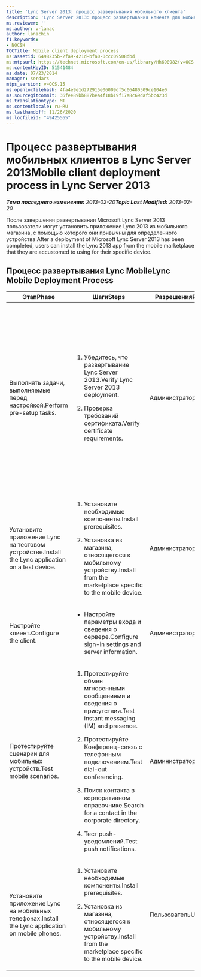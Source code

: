 ```yaml
---
title: 'Lync Server 2013: процесс развертывания мобильного клиента'
description: 'Lync Server 2013: процесс развертывания клиента для мобильных устройств.'
ms.reviewer: ''
ms.author: v-lanac
author: lanachin
f1.keywords:
- NOCSH
TOCTitle: Mobile client deployment process
ms:assetid: 6498235b-2fa9-421d-bfa0-0ccc09508dbd
ms:mtpsurl: https://technet.microsoft.com/en-us/library/Hh690982(v=OCS.15)
ms:contentKeyID: 51541484
ms.date: 07/23/2014
manager: serdars
mtps_version: v=OCS.15
ms.openlocfilehash: 4fa4e9e1d272915e06009df5c06480309ce104e0
ms.sourcegitcommit: 36fee89bb887bea4f18b19f17a8c69daf5bc423d
ms.translationtype: MT
ms.contentlocale: ru-RU
ms.lasthandoff: 11/26/2020
ms.locfileid: "49425565"
---
```

# <a name="mobile-client-deployment-process-in-lync-server-2013"></a><span data-ttu-id="a09b0-103">Процесс развертывания мобильных клиентов в Lync Server 2013</span><span class="sxs-lookup"><span data-stu-id="a09b0-103">Mobile client deployment process in Lync Server 2013</span></span>

<div data-xmlns="http://www.w3.org/1999/xhtml">

<div class="topic" data-xmlns="http://www.w3.org/1999/xhtml" data-msxsl="urn:schemas-microsoft-com:xslt" data-cs="https://msdn.microsoft.com/">

<div data-asp="https://msdn2.microsoft.com/asp">



</div>

<div id="mainSection">

<div id="mainBody"><span data-ttu-id="a09b0-104">

<span> </span></span><span class="sxs-lookup"><span data-stu-id="a09b0-104">

<span> </span></span></span>

<span data-ttu-id="a09b0-105">_**Тема последнего изменения:** 2013-02-20_</span><span class="sxs-lookup"><span data-stu-id="a09b0-105">_**Topic Last Modified:** 2013-02-20_</span></span>

<span data-ttu-id="a09b0-106">После завершения развертывания Microsoft Lync Server 2013 пользователи могут установить приложение Lync 2013 из мобильного магазина, с помощью которого они привычны для определенного устройства.</span><span class="sxs-lookup"><span data-stu-id="a09b0-106">After a deployment of Microsoft Lync Server 2013 has been completed, users can install the Lync 2013 app from the mobile marketplace that they are accustomed to using for their specific device.</span></span>

<div>

## <a name="lync-mobile-deployment-process"></a><span data-ttu-id="a09b0-107">Процесс развертывания Lync Mobile</span><span class="sxs-lookup"><span data-stu-id="a09b0-107">Lync Mobile Deployment Process</span></span>


<table>
<colgroup>
<col style="width: 25%" />
<col style="width: 25%" />
<col style="width: 25%" />
<col style="width: 25%" />
</colgroup>
<thead>
<tr class="header">
<th><span data-ttu-id="a09b0-108">Этап</span><span class="sxs-lookup"><span data-stu-id="a09b0-108">Phase</span></span></th>
<th><span data-ttu-id="a09b0-109">Шаги</span><span class="sxs-lookup"><span data-stu-id="a09b0-109">Steps</span></span></th>
<th><span data-ttu-id="a09b0-110">Разрешения</span><span class="sxs-lookup"><span data-stu-id="a09b0-110">Permissions</span></span></th>
<th><span data-ttu-id="a09b0-111">Документация</span><span class="sxs-lookup"><span data-stu-id="a09b0-111">Documentation</span></span></th>
</tr>
</thead>
<tbody>
<tr class="odd">
<td><p><span data-ttu-id="a09b0-112">Выполнять задачи, выполняемые перед настройкой.</span><span class="sxs-lookup"><span data-stu-id="a09b0-112">Perform pre-setup tasks.</span></span></p></td>
<td><ol>
<li><p><span data-ttu-id="a09b0-113">Убедитесь, что развертывание Lync Server 2013.</span><span class="sxs-lookup"><span data-stu-id="a09b0-113">Verify Lync Server 2013 deployment.</span></span></p></li>
<li><p><span data-ttu-id="a09b0-114">Проверка требований сертификата.</span><span class="sxs-lookup"><span data-stu-id="a09b0-114">Verify certificate requirements.</span></span></p></li>
</ol></td>
<td><p><span data-ttu-id="a09b0-115">Администратор</span><span class="sxs-lookup"><span data-stu-id="a09b0-115">Administrator</span></span></p></td>
<td><p><span data-ttu-id="a09b0-116"><a href="lync-server-2013-planning-for-mobility.md">Планирование мобильных устройств в Lync server 2013</a> в документации по планированию сервера.</span><span class="sxs-lookup"><span data-stu-id="a09b0-116"><a href="lync-server-2013-planning-for-mobility.md">Planning for mobility in Lync Server 2013</a> in the server planning documentation.</span></span></p>
<p><span data-ttu-id="a09b0-117"><a href="lync-server-2013-deploying-mobility.md">Развертывание мобильных устройств в Lync server 2013</a> в документации по развертыванию сервера.</span><span class="sxs-lookup"><span data-stu-id="a09b0-117"><a href="lync-server-2013-deploying-mobility.md">Deploying mobility in Lync Server 2013</a> in the server deployment documentation.</span></span></p>
<p><span data-ttu-id="a09b0-118"><a href="lync-server-2013-certificate-infrastructure-requirements.md">Требования к инфраструктуре сертификатов для Lync Server 2013</a> в документации по планированию сервера.</span><span class="sxs-lookup"><span data-stu-id="a09b0-118"><a href="lync-server-2013-certificate-infrastructure-requirements.md">Certificate infrastructure requirements for Lync Server 2013</a> in the server planning documentation.</span></span></p></td>
</tr>
<tr class="even">
<td><p><span data-ttu-id="a09b0-119">Установите приложение Lync на тестовом устройстве.</span><span class="sxs-lookup"><span data-stu-id="a09b0-119">Install the Lync application on a test device.</span></span></p></td>
<td><ol>
<li><p><span data-ttu-id="a09b0-120">Установите необходимые компоненты.</span><span class="sxs-lookup"><span data-stu-id="a09b0-120">Install prerequisites.</span></span></p></li>
<li><p><span data-ttu-id="a09b0-121">Установка из магазина, относящегося к мобильному устройству.</span><span class="sxs-lookup"><span data-stu-id="a09b0-121">Install from the marketplace specific to the mobile device.</span></span></p></li>
</ol></td>
<td><p><span data-ttu-id="a09b0-122">Администратор</span><span class="sxs-lookup"><span data-stu-id="a09b0-122">Administrator</span></span></p></td>
<td><p><span data-ttu-id="a09b0-123">Инструкции по установке, связанные с мобильным устройством на странице <a href="lync-server-2013-deploying-mobile-clients.md">развертывание мобильных клиентов в Lync Server 2013</a>.</span><span class="sxs-lookup"><span data-stu-id="a09b0-123">Installation instructions specific to the mobile device in <a href="lync-server-2013-deploying-mobile-clients.md">Deploying mobile clients in Lync Server 2013</a>.</span></span></p></td>
</tr>
<tr class="odd">
<td><p><span data-ttu-id="a09b0-124">Настройте клиент.</span><span class="sxs-lookup"><span data-stu-id="a09b0-124">Configure the client.</span></span></p></td>
<td><ul>
<li><p><span data-ttu-id="a09b0-125">Настройте параметры входа и сведения о сервере.</span><span class="sxs-lookup"><span data-stu-id="a09b0-125">Configure sign-in settings and server information.</span></span></p></li>
</ul></td>
<td><p><span data-ttu-id="a09b0-126">Администратор</span><span class="sxs-lookup"><span data-stu-id="a09b0-126">Administrator</span></span></p></td>
<td><p><span data-ttu-id="a09b0-127"><a href="lync-server-2013-deploying-mobile-clients.md">Развертывание мобильных клиентов в Lync Server 2013</a></span><span class="sxs-lookup"><span data-stu-id="a09b0-127"><a href="lync-server-2013-deploying-mobile-clients.md">Deploying mobile clients in Lync Server 2013</a></span></span></p></td>
</tr>
<tr class="even">
<td><p><span data-ttu-id="a09b0-128">Протестируйте сценарии для мобильных устройств.</span><span class="sxs-lookup"><span data-stu-id="a09b0-128">Test mobile scenarios.</span></span></p></td>
<td><ol>
<li><p><span data-ttu-id="a09b0-129">Протестируйте обмен мгновенными сообщениями и сведения о присутствии.</span><span class="sxs-lookup"><span data-stu-id="a09b0-129">Test instant messaging (IM) and presence.</span></span></p></li>
<li><p><span data-ttu-id="a09b0-130">Протестируйте Конференц-связь с телефонным подключением.</span><span class="sxs-lookup"><span data-stu-id="a09b0-130">Test dial-out conferencing.</span></span></p></li>
<li><p><span data-ttu-id="a09b0-131">Поиск контакта в корпоративном справочнике.</span><span class="sxs-lookup"><span data-stu-id="a09b0-131">Search for a contact in the corporate directory.</span></span></p></li>
<li><p><span data-ttu-id="a09b0-132">Тест push-уведомлений.</span><span class="sxs-lookup"><span data-stu-id="a09b0-132">Test push notifications.</span></span></p></li>
</ol></td>
<td><p><span data-ttu-id="a09b0-133">Администратор</span><span class="sxs-lookup"><span data-stu-id="a09b0-133">Administrator</span></span></p></td>
<td><p><span data-ttu-id="a09b0-134">Инструкции для проверки, специфичные для мобильного устройства при <a href="lync-server-2013-deploying-mobile-clients.md">развертывании мобильных клиентов в Lync Server 2013</a>.</span><span class="sxs-lookup"><span data-stu-id="a09b0-134">Verification instructions specific to the mobile device in <a href="lync-server-2013-deploying-mobile-clients.md">Deploying mobile clients in Lync Server 2013</a>.</span></span></p></td>
</tr>
<tr class="odd">
<td><p><span data-ttu-id="a09b0-135">Установите приложение Lync на мобильных телефонах.</span><span class="sxs-lookup"><span data-stu-id="a09b0-135">Install the Lync application on mobile phones.</span></span></p></td>
<td><ol>
<li><p><span data-ttu-id="a09b0-136">Установите необходимые компоненты.</span><span class="sxs-lookup"><span data-stu-id="a09b0-136">Install prerequisites.</span></span></p></li>
<li><p><span data-ttu-id="a09b0-137">Установка из магазина, относящегося к мобильному устройству.</span><span class="sxs-lookup"><span data-stu-id="a09b0-137">Install from the marketplace specific to the mobile device.</span></span></p></li>
</ol></td>
<td><p><span data-ttu-id="a09b0-138">Пользователь</span><span class="sxs-lookup"><span data-stu-id="a09b0-138">User</span></span></p></td>
<td><p><span data-ttu-id="a09b0-139">Инструкции по установке, связанные с мобильным устройством на странице <a href="lync-server-2013-deploying-mobile-clients.md">развертывание мобильных клиентов в Lync Server 2013</a>.</span><span class="sxs-lookup"><span data-stu-id="a09b0-139">Installation instructions specific to the mobile device in <a href="lync-server-2013-deploying-mobile-clients.md">Deploying mobile clients in Lync Server 2013</a>.</span></span></p></td>
</tr>
</tbody>
</table><span data-ttu-id="a09b0-140">


</div>

</div>

<span> </span>

</div>

</div>

</span><span class="sxs-lookup"><span data-stu-id="a09b0-140">


</div>

</div>

<span> </span>

</div>

</div>

</span></span></div>

